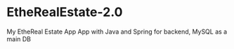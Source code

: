# EtheRealEstate-2.0
My EtheReal Estate App
App with Java and Spring for backend, MySQL as a main DB
